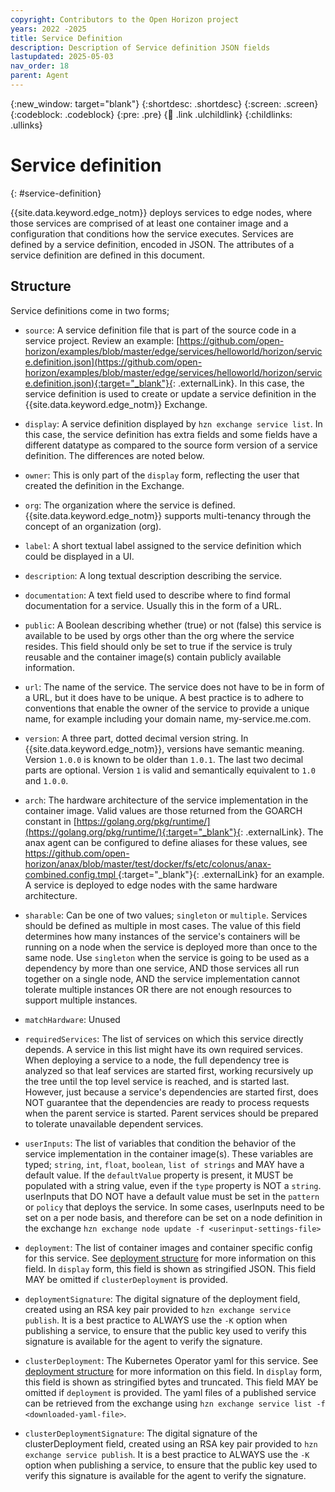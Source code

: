 ```yaml
---
copyright: Contributors to the Open Horizon project
years: 2022 -2025
title: Service Definition
description: Description of Service definition JSON fields
lastupdated: 2025-05-03
nav_order: 18
parent: Agent
---
```


{:new_window: target="blank"}
{:shortdesc: .shortdesc}
{:screen: .screen}
{:codeblock: .codeblock}
{:pre: .pre}
{:child: .link .ulchildlink}
{:childlinks: .ullinks}

# Service definition
{: #service-definition}

{{site.data.keyword.edge_notm}} deploys services to edge nodes, where those services are comprised of at least one container image and a configuration that conditions how the service executes.
Services are defined by a service definition, encoded in JSON. The attributes of a service definition are defined in this document.

## Structure

Service definitions come in two forms;

- `source`: A service definition file that is part of the source code in a service project. Review an example: [https://github.com/open-horizon/examples/blob/master/edge/services/helloworld/horizon/service.definition.json](https://github.com/open-horizon/examples/blob/master/edge/services/helloworld/horizon/service.definition.json){:target="_blank"}{: .externalLink}.
In this case, the service definition is used to create or update a service definition in the {{site.data.keyword.edge_notm}} Exchange.
- `display`: A service definition displayed by `hzn exchange service list`.
In this case, the service definition has extra fields and some fields have a different datatype as compared to the source form version of a service definition.
The differences are noted below.

- `owner`: This is only part of the `display` form, reflecting the user that created the definition in the Exchange.
- `org`: The organization where the service is defined. {{site.data.keyword.edge_notm}} supports multi-tenancy through the concept of an organization (org).
- `label`: A short textual label assigned to the service definition which could be displayed in a UI.
- `description`: A long textual description describing the service.
- `documentation`: A text field used to describe where to find formal documentation for a service. Usually this in the form of a URL.
- `public`: A Boolean describing whether (true) or not (false) this service is available to be used by orgs other than the org where the service resides. This field should only be set to true if the service is truly reusable and the container image(s) contain publicly available information.
- `url`: The name of the service. The service does not have to be in form of a URL, but it does have to be unique. A best practice is to adhere to conventions that enable the owner of the service to provide a unique name, for example including your domain name, my-service.me.com.
- `version`: A three part, dotted decimal version string. In {{site.data.keyword.edge_notm}}, versions have semantic meaning. Version `1.0.0` is known to be older than `1.0.1`. The last two decimal parts are optional. Version `1` is valid and semantically equivalent to `1.0` and `1.0.0`.
- `arch`: The hardware architecture of the service implementation in the container image. Valid values are those returned from the GOARCH constant in [https://golang.org/pkg/runtime/](https://golang.org/pkg/runtime/){:target="_blank"}{: .externalLink}. The anax agent can be configured to define aliases for these values, see [https://github.com/open-horizon/anax/blob/master/test/docker/fs/etc/colonus/anax-combined.config.tmpl ](https://github.com/open-horizon/anax/blob/master/test/docker/fs/etc/colonus/anax-combined.config.tmpl){:target="_blank"}{: .externalLink} for an example. A service is deployed to edge nodes with the same hardware architecture.
- `sharable`: Can be one of two values; `singleton` or `multiple`. Services should be defined as multiple in most cases. The value of this field determines how many instances of the service's containers will be running on a node when the service is deployed more than once to the same node. Use `singleton` when the service is going to be used as a dependency by more than one service, AND those services all run together on a single node, AND the service implementation cannot tolerate multiple instances OR there are not enough resources to support multiple instances.
- `matchHardware`: Unused
- `requiredServices`: The list of services on which this service directly depends. A service in this list might have its own required services. When deploying a service to a node, the full dependency tree is analyzed so that leaf services are started first, working recursively up the tree until the top level service is reached, and is started last. However, just because a service's dependencies are started first, does NOT guarantee that the dependencies are ready to process requests when the parent service is started. Parent services should be prepared to tolerate unavailable dependent services.
- `userInputs`: The list of variables that condition the behavior of the service implementation in the container image(s). These variables are typed; `string`, `int`, `float`, `boolean`, `list of strings` and MAY have a default value. If the `defaultValue` property is present, it MUST be populated with a string value, even if the `type` property is NOT a `string`.  userInputs that DO NOT have a default value must be set in the `pattern` or `policy` that deploys the service. In some cases, userInputs need to be set on a per node basis, and therefore can be set on a node definition in the exchange `hzn exchange node update -f <userinput-settings-file>`
- `deployment`: The list of container images and container specific config for this service. See [deployment structure](./deployment_string.md) for more information on this field. In `display` form, this field is shown as stringified JSON. This field MAY be omitted if `clusterDeployment` is provided.
- `deploymentSignature`: The digital signature of the deployment field, created using an RSA key pair provided to `hzn exchange service publish`. It is a best practice to ALWAYS use the `-K` option when publishing a service, to ensure that the public key used to verify this signature is available for the agent to verify the signature.
- `clusterDeployment`: The Kubernetes Operator yaml for this service. See [deployment structure](./deployment_string.md) for more information on this field. In `display` form, this field is shown as stringified bytes and truncated. This field MAY be omitted if `deployment` is provided. The yaml files of a published service can be retrieved from the exchange using `hzn exchange service list -f <downloaded-yaml-file>`.
- `clusterDeploymentSignature`: The digital signature of the clusterDeployment field, created using an RSA key pair provided to `hzn exchange service publish`. It is a best practice to ALWAYS use the `-K` option when publishing a service, to ensure that the public key used to verify this signature is available for the agent to verify the signature.
